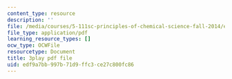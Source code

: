 ```yaml
---
content_type: resource
description: ''
file: /media/courses/5-111sc-principles-of-chemical-science-fall-2014/edf9a7bb997b71d9ffc3ce27c800fc86_xB8xRCSyQlY.pdf
file_type: application/pdf
learning_resource_types: []
ocw_type: OCWFile
resourcetype: Document
title: 3play pdf file
uid: edf9a7bb-997b-71d9-ffc3-ce27c800fc86
---
```

